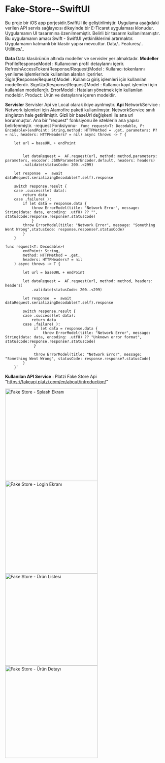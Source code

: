 # Fake-Store--SwiftUI
Bu proje bir iOS app porjesidir.SwiftUI ile geliştirilmiştir. Uygulama aşağıdaki verilen API servis sağlayıcısı dikeyinde bir E-Ticaret uygulaması klonudur.
Uygulamanın UI tasarımına özenilmemiştir. Belirli bir tasarım kullanılmamıştır. Bu uygulamanın amacı Swift - SwiftUI yetkinliklerimi artırmaktır.
Uygulamanın katmanlı bir klasör yapısı mevcuttur.
Data/..
Features/..
Utilities/..

**Data**
Data klasörünün altında modeller ve servisler yer almaktadır.
**Modeller**
ProfileResponseModel : Kullanıcının profil detaylarını içerir.
RefreshAccessToken(Response/Request)Model : Kullanıcı tokenlarını yenileme işlemlerinde kullanılan alanları içerirler.
SigIn(Response/Request)Model : Kullanıcı giriş işlemleri için kullanılan modellerdir.
SignUp(Response/Request)Model : Kullanıcı kayıt işlemleri için kullanılan modellerdir. 
ErrorModel : Hataları yönetmek için kullanılan modeldir.
Product: Ürün ve detaylarını içeren modeldir.

**Servisler**
Servisler Api ve Local olarak ikiye ayrılmıştır.
**Api**
NetworkService :
Network işlemleri için Alamofire paketi kullanılmıştır. NetworkService sınıfı singleton hale getirilmiştir. Gizli bir baseUrl değişkeni ile  ana url korunmuştur.
Ana bir "request" fonksiyonu ile isteklerin ana yapısı belirlenmiştir.
-request Fonksiyonu-
` func request<T: Decodable, P: Encodable>(endPoint: String,method: HTTPMethod = .get, parameters: P? = nil, headers: HTTPHeaders? = nil) async throws -> T {`
        
        let url = baseURL + endPoint
       
          
            let dataRequest =  AF.request(url, method: method,parameters: parameters, encoder: JSONParameterEncoder.default, headers: headers)
            .validate(statusCode: 200..<299)
        
        let response  =  await dataRequest.serializingDecodable(T.self).response
       
        switch response.result {
        case .success(let data):
            return data
        case .failure(_):
            if let data = response.data {
                throw ErrorModel(title: "Network Error", message: String(data: data, encoding: .utf8) ?? "", statusCode:response.response?.statusCode)
                }
            throw ErrorModel(title: "Network Error", message: "Something Went Wrong",statusCode: response.response?.statusCode)
            }
        }
    
    func request<T: Decodable>(
            endPoint: String,
            method: HTTPMethod = .get,
            headers: HTTPHeaders? = nil
        ) async throws -> T {

            let url = baseURL + endPoint
            
            let dataRequest =  AF.request(url, method: method, headers: headers)
                .validate(statusCode: 200..<299)
         
            let response  =  await dataRequest.serializingDecodable(T.self).response
        
            switch response.result {
            case .success(let data):
                return data
            case .failure(_):
                 if let data = response.data {
                     throw ErrorModel(title: "Network Error", message: String(data: data, encoding: .utf8) ?? "Unknown error format", statusCode:response.response?.statusCode)
                 }

                 throw ErrorModel(title: "Network Error", message: "Something Went Wrong", statusCode: response.response?.statusCode)
            }
        }` 


  

**Kullanılan API Service** : Platzi Fake Store Api "https://fakeapi.platzi.com/en/about/introduction/"


<img src="https://github.com/user-attachments/assets/dad469f0-37ab-4787-a8c2-7f420a804c3e" width="300" alt="Fake Store - Splash Ekranı">
<img src="https://github.com/user-attachments/assets/dd972a95-a157-4813-a382-7535d8ad3b9f" width="300" alt="Fake Store - Login Ekranı">
<img src="https://github.com/user-attachments/assets/36f1f702-a766-488b-9a5e-747289817933" width="300" alt="Fake Store - Ürün Listesi">
<img src="https://github.com/user-attachments/assets/bf8ce107-7bb9-4d7e-a11f-645a7a8a2da8" width="300" alt="Fake Store - Ürün Detayı">
